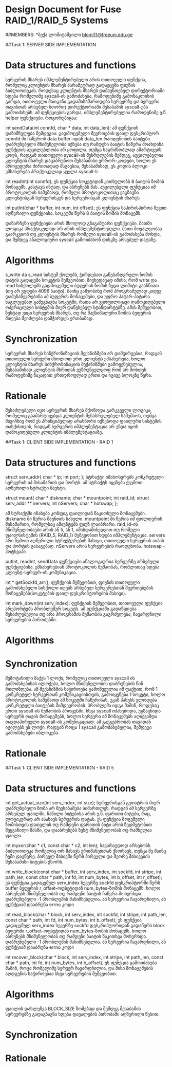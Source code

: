 Design Document for Fuse RAID_1/RAID_5 Systems
==========================================

##MEMBERS:
*ბექა ლომიტაშვილი blomi11@freeuni.edu.ge

##Task 1: SERVER SIDE IMPLEMENTATION



Data structures and functions
========================


სერვერის მხარეს იმპლემენტირებული არის თითოეული ფუნქცია, რომელიც კლიენტის მხარეს პარამეტრად გადაეცემა ფიუზის ბიბლიოთეკას. როდესაც კლიენტის მხარეს დამაუნთებულ დირექტორიაში ხდება რომელიმე syscall-ის გამოძახება, რამოდენიმე გამონაკლისის გარდა, თითოეული მათგანი გადამისამართდება სერვერზე და სერვერი თავისთან არსებულ სთორიჯ დირექტორიაში შესაბამის syscall-ებს გამოიძახებს. 
ამ ფუნქციების გარდა, იმპლემენტირებულია რამოდენიმე ე.წ.  helper ფუნქციები. როგორებიცაა: 


int sendData(int connfd, char * data, int data_len);
ამ ფუნქციის დანიშნულება შემდეგია: გადმოცემული შეერთების ფაილ დესკრიპტორ connfd ში ჩაწეროს data buffer-იდან data_len რაოდენობის ბაიტები. დაბრუნებული მნიშვნელობა იქნება თუ რამდენი ბაიტის ჩაწერა მოახდინა. ფუნქციის აუცილებლობა არ ყოფილა. თუმცა საგრძნობლად ამარტივებს კოდს, რადგან თითოეული syscall-ის შესრულების შემდეგ, აუცილებელია კლიენტის მხარეს დავაბრუნოთ შესაბამისი ერრორ-კოდები, ხოლო ეს პროცედურა ძირითადად მსგავსია, შესაბამისად, ეს კოდის ბლოკი ემსახურება პრაქტიკულად ყველა syscall-ს

int readInt(int connfd);
ეს ფუნქცია სოკეტიდან კითხულობს 8 ბაიტის ზომის მონაცემს, კასტავს ინტად, და აბრუნებს მას. აუცილებელი ფუნქციაა იმ პროტოკოლის სამუშაოდ, რომელი პროტოკოლითაც ვაგზავნი კლიენტისგან სერვერისკენ და სერვერისგან კლიენტის მხარეს

int putInt(char * buffer, int num, int offset);
ეს ფუნქცია საპირისპიროა ზევით აღწერილი ფუნქციისა. სოკეტში წერს 8 ბაიტის ზომის მონაცემს.

დანარჩენი ფუნქციები არის მხოლოდ გზაგამტარი ფუნქციები. მათში ლოგიკა პრაქტიკულად არ არის იმპლემენტირებული. მათი მოვალეობაა გაარკვიონ თუ კლიენტის მხარეს რომელი syscall-ის გამოძახება მოხდა, და შემდეგ ანალოგიური syscall გამოიძახონ დისკზე არსებულ დატაზე. 

Algorithms
===========
s_write da s_read სისტემ ქოლებს, ჭირდებათ განუსაზღვრელი ზომის დატის გადაცემა სოკეტის მეშვეობით. მიუხედავად იმისა, რომ write და read სისქოლებს გადმოცემული ბუფერის ზომის ზედა ლიმიტი გააჩნიათ (თუ არ ვცდები 4096 ბაიტი), მაინც ვამჯობინე რომ პროგრამულად კიდევ დამენაწევრებინა ამ ბუფერის მონაცემები, და უფრო პატარ-პატარა ნაგლეჯებად გამეგზავნა სოკეტში, რათა არ ვყოფილიყავი დამოკიდებული ოპერაციული სისტემის მიერ დაწესებულ სტანდარტებზე. ამის მეშვეობით, ზუსტად ვიცი სერვერის მხარეს, თუ რა მაქსიმალური ზომის ბუფერის მიღება შეიძლება დამჭირდეს ერთბაშად.


Synchronization
===============
სერვერის მხარეს სინქრონიზაციის მექანიზმები არ დამჭირვებია, რადგან თითოეული სერვერი მხოლოდ ერთ კლიენტს ემსახურება, ხოლო კლიენტის მხარეს სინქრონიზაციის მექანიზმები გამოყენებულია, შესაბამისად კლიენტის მხრიდან ვუზრუნველყოფ რომ არ მოხდეს რამოდენიმე ნაკადით ერთდროულად ერთი და იგივე ბლოკზე წერა.


Rationale
=========
შესაძლებელი იყო სერვერის მხარეს მქონოდა გარკვეული ლოგიკა, რომელიც გაამარტივებდა კლიენტის შესასრულებელ სამუშაოს, თუმცა მივიჩნიე რომ ეს პრინციპულად არასწორი იქნებოდა ფაილური სისტემის თასქისთვის, რადგან სერვერის იმპლემენტაცია არ უნდა იყოს დამოკიდებული კლიენტის იმპლემენტაციაზე. 


##Task 1: CLIENT SIDE IMPLEMENTATION - RAID 1

Data structures and functions
========================
struct serv_addr{
	char * ip;
	int port;
};
სტრაქტი იმახოსვრებს კონკრეტული სერვერის იპ მისამართს და პორტს. ამ სტრაქტს იყენებს ქვემოთ აღწერილი სტრაქტი მაუნტი.


struct mount{
	char * diskname;
	char * mountpoint;
	int raid_id;
	struct serv_addr ** servers;
	int nServers;
	char * hotswap;
};

ამ სტრაქტში ინახება კონფიგ ფაილიდან წაკითხული მონაცემები.  diskname ში წერია მაუნთის სახელი. mountpoint ში წერია იმ ფოლდერის მისამართი, რომელსაც ამაუნტებს ფიუზ ლაიბრარი. raid_id-ის მნიშვნელობაები არის ან 5, ან 1, იმისდამიხედვით თუ რომელი ფაილსისტემის (RAID_5, RAID_1) მეშვეობით ხდება იმპლემენტაცია. servers არი ზემოთ აღწერილი სტრუქტურების მასივი, თითოეული სერვერის აიპის და პორტის გასაგებად. nServers არის სერვერების რაოდენობა. hotswap - ჰოტსვაპი 

putInt, readInt, sendData ფუნქციები ანალოგიურია სერვერზე არსებული ფუნქციებისა. ემსახურებიან პროტოკოლის მუშაობას, რომლითაც ხდება კლიენტ-სერვერ-ის კომუნიკაცია. 

int * getSockfd_arr(); ფუნქციის მეშვეობით, ფიუზის თითოეული გამოძახებული სისქოლი იღებს არსებულ სერვერებთან შეერთებების მონაცემებს(სოკეტების ფაილ დესკრიპტორების მასივი).  

int mark_down(int serv_index); ფუნქციის მეშვეობით, თითოეული ფუნქცია არეპორტებს პრობლემურ სოკეტს. ამ ფუნქციაში გადაწყდება შესაძლებელია თუ არა პროგრამის მუშაობის გაგრძელება, ჩავარდნილი სერვერების პირობებში. 

Algorithms
===========


Synchronization
===============
შემოტანილი მაქვს 1 ლოქი, რომელიც თითოეული syscall ის გამოძახებისას ილოქება, ხოლო მნიშვნელობის დაბრუნების წინ რილიზდება. ამ მექანიზმის საჭიროება გამოწვეულია იმ ფაქტით, რომ 1 კონკრეტულ სერვერთან კომუნიკაციისთვის, გამოიყენება 1 სოკეტი, ხოლო პროტოკოლის სამუშაოდ ამ სოკეტში ჩაწერისას, უკან პასუხს ელოდება კონკრეტული ბაიტების მიმდევრობას. პრობლემა იდგა მაშინ, როდესაც ერთი syscall-ის მუშაობის პროცესში, სხვა syscall იძახებოდა, უგზავნიდა სერვერს თავის მონაცემებს, ხოლო სერვერი ამ მონაცემებს აღიქვამდა თავდაპირველი syscall-ის კომუნიკაციად. ამ გაუგებრობას თავიდან იცილებს ეს ლოქი, რადგან როცა 1 syscall გამოძახებულია, შემდეგი გამოძახებები იბლოკება.

Rationale
=========


##Task 1: CLIENT SIDE IMPLEMENTATION - RAID 5

Data structures and functions
========================
int get_actual_size(int serv_index, int size);
სერვერისგან გეთატრის მიერ დაბრუნებული ზომა არ შეესაბამება სიმართლეს, რადგან ამ სერვერზე არსებულ ფაილში, ნაწილი ბიტებისა არის ე.წ. ფარითი ბიტები, რაც, ლოგიკურად არ ასახავს სერვერის დატას. ეს ფუნქცია მოცემული ზომისთვის დათვლის თუ რამდენი ფარითის ბიტი არის ზედმეტობით შეყვანილი მასში, და დააბრუნებს ზუსტ მნიშვნელობას თუ რამხელაა ფაილი.

int myxor(char * c1, const char * c2, int len);
სავარაუდოდ არსებობს ბიბლიოთეკა რომელიც ორ მასივს ერთმანეთთან ქსორავს, თუმცა მე მაინც ჩემი დავწერე. პირველ მასივში წერს პირველი და მეორე მასივების შესაბამისი ბიტების ქსორს.

int write_block(const char * buffer, int serv_index, int sockfd, int stripe, int path_len, const char * path, int fd, int num_bytes, int b_offset, int r_offset);
ეს ფუნქცია გადაცემულ serv_index სევერზე sockfd დესკრიპტორში წერს buffer ბუფერის  r_offset-ოფსეტიდან  num_bytes-ზომის მონაცემს. ხოლო აბრუნებს მნიშვნელობას თუ რამდენი ბაიტის ჩაწერა მოხერხდა. დაბრუნებული -1 პრობლემის მანიშნებელია. ან სერვერია ჩავარდნილი, ან ფუნქციამ დააბრუნა errno კოდი

int read_block(char * block, int serv_index, int sockfd, int stripe, int path_len, const char * path, int fd, int num_bytes, int b_offset);
ეს ფუნქცია გადაცემულ serv_index სევერზე sockfd დესკრიპტორიდან გადაწერს block ბუფერში  r_offset-ოფსეტიდან  num_bytes-ზომის მონაცემს. ხოლო აბრუნებს მნიშვნელობას თუ რამდენი ბაიტის წაკითხვა მოხერხდა. დაბრუნებული -1 პრობლემის მანიშნებელია. ან სერვერია ჩავარდნილი, ან ფუნქციამ დააბრუნა errno კოდი



int recover_block(char * block, int serv_index, int stripe, int path_len, const char * path, int fd, int num_bytes, int b_offset);
ეს ფუნქცია გამოიძახება მაშინ, როცა რომელიმე სერვერ ჩავარდნილია, და მისი მონაცემების აღდგენის საჭიროებაა სხვა სერვერების მეშვეობით.


Algorithms
===========
ფაილის დახლეჩვა BLOCK_SIZE ზომებად და შემდეგ შესაბამის სერვერებზე გადაგზავნა ხდება დავალების პირობაში აღწერილი წესით.  


Synchronization
===============


Rationale
=========

